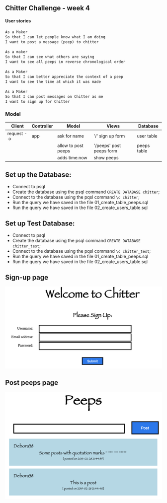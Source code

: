 ## Chitter Challenge - week 4

#### User stories
```
As a Maker
So that I can let people know what I am doing  
I want to post a message (peep) to chitter

As a maker
So that I can see what others are saying  
I want to see all peeps in reverse chronological order

As a Maker
So that I can better appreciate the context of a peep
I want to see the time at which it was made

As a Maker
So that I can post messages on Chitter as me
I want to sign up for Chitter
```

### Model

|Client|Controller|Model|Views|Database|
|------|----------|-----|-----|-------|
|request --> | app | ask for name | '/' sign up form | user table |
|   |    | allow to post peeps | '/peeps' post peeps form | peeps table |
|   |   |  adds time.now | show peeps |   |

## Set up the Database:
 - Connect to psql
 - Create the database using the psql command `CREATE DATABASE chitter`;
 - Connect to the database using the pqsl command `\c chitter`;
 - Run the query we have saved in the file 01_create_table_peeps.sql
 - Run the query we have saved in the file 02_create_users_table.sql


## Set up Test Database:
 - Connect to psql
 - Create the database using the psql command `CREATE DATABASE chitter_test`;
 - Connect to the database using the pqsl command `\c chitter_test`;
 - Run the query we have saved in the file 01_create_table_peeps.sql
 - Run the query we have saved in the file 02_create_users_table.sql

## Sign-up page

<img src="https://github.com/Debora38/chitter-challenge/blob/master/docs/Chitter-Debora-signup.png?raw=true" alt="Sign-up-page">

## Post peeps page

<img src="https://github.com/Debora38/chitter-challenge/blob/master/docs/Chitter-Debora-peeps.png?raw=true" alt="Peeps-page">
